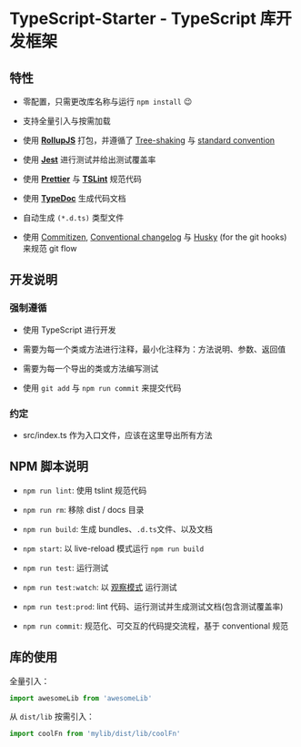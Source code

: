 # TypeScript-Starter - TypeScript 库开发框架

## 特性

 - 零配置，只需更改库名称与运行 `npm install` :wink:

 - 支持全量引入与按需加载

 - 使用 **[RollupJS](https://rollupjs.org/)** 打包，并遵循了 [Tree-shaking](https://alexjoverm.github.io/2017/03/06/Tree-shaking-with-Webpack-2-TypeScript-and-Babel/) 与 [standard convention](http://2ality.com/2017/04/setting-up-multi-platform-packages.html)

 - 使用 **[Jest](http://facebook.github.io/jest/)** 进行测试并给出测试覆盖率

 - 使用 **[Prettier](https://github.com/prettier/prettier)** 与 **[TSLint](https://palantir.github.io/tslint/)** 规范代码

 - 使用 **[TypeDoc](http://typedoc.org/)** 生成代码文档

 - 自动生成 `(*.d.ts)` 类型文件

 - 使用 [Commitizen](https://github.com/commitizen/cz-cli), [Conventional changelog](https://github.com/conventional-changelog/conventional-changelog) 与 [Husky](https://github.com/typicode/husky) (for the git hooks) 来规范 git flow

## 开发说明

### 强制遵循

- 使用 TypeScript 进行开发

- 需要为每一个类或方法进行注释，最小化注释为：方法说明、参数、返回值

- 需要为每一个导出的类或方法编写测试

- 使用 `git add` 与 `npm run commit` 来提交代码

### 约定

- src/index.ts 作为入口文件，应该在这里导出所有方法

## NPM 脚本说明

 - `npm run lint`: 使用 tslint 规范代码

 - `npm run rm`: 移除 dist / docs 目录

 - `npm run build`: 生成 bundles、`.d.ts`文件、以及文档

 - `npm start`: 以 live-reload 模式运行 `npm run build`

 - `npm run test`: 运行测试

 - `npm run test:watch`: 以 [观察模式](http://facebook.github.io/jest/docs/cli.html#watch) 运行测试

 - `npm run test:prod`: lint 代码、运行测试并生成测试文档(包含测试覆盖率)

 - `npm run commit`: 规范化、可交互的代码提交流程，基于 conventional 规范

## 库的使用

全量引入：

```javascript
import awesomeLib from 'awesomeLib'
```

从 `dist/lib` 按需引入：

```javascript
import coolFn from 'mylib/dist/lib/coolFn'
```


